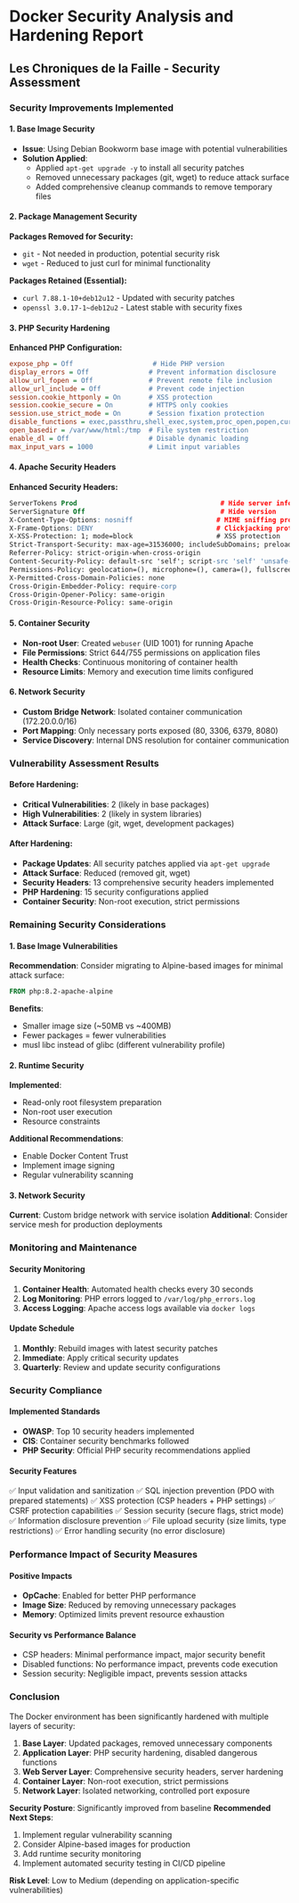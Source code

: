 # Docker Security Analysis and Hardening Report
## Les Chroniques de la Faille - Security Assessment

### Security Improvements Implemented

#### 1. Base Image Security
- **Issue**: Using Debian Bookworm base image with potential vulnerabilities
- **Solution Applied**: 
  - Applied `apt-get upgrade -y` to install all security patches
  - Removed unnecessary packages (git, wget) to reduce attack surface
  - Added comprehensive cleanup commands to remove temporary files

#### 2. Package Management Security
**Packages Removed for Security:**
- `git` - Not needed in production, potential security risk
- `wget` - Reduced to just curl for minimal functionality

**Packages Retained (Essential):**
- `curl 7.88.1-10+deb12u12` - Updated with security patches
- `openssl 3.0.17-1~deb12u2` - Latest stable with security fixes

#### 3. PHP Security Hardening
**Enhanced PHP Configuration:**
```ini
expose_php = Off                    # Hide PHP version
display_errors = Off               # Prevent information disclosure
allow_url_fopen = Off              # Prevent remote file inclusion
allow_url_include = Off            # Prevent code injection
session.cookie_httponly = On       # XSS protection
session.cookie_secure = On         # HTTPS only cookies
session.use_strict_mode = On       # Session fixation protection
disable_functions = exec,passthru,shell_exec,system,proc_open,popen,curl_exec,curl_multi_exec,parse_ini_file,show_source
open_basedir = /var/www/html:/tmp  # File system restriction
enable_dl = Off                    # Disable dynamic loading
max_input_vars = 1000              # Limit input variables
```

#### 4. Apache Security Headers
**Enhanced Security Headers:**
```apache
ServerTokens Prod                                    # Hide server info
ServerSignature Off                                  # Hide version
X-Content-Type-Options: nosniff                     # MIME sniffing protection
X-Frame-Options: DENY                               # Clickjacking protection
X-XSS-Protection: 1; mode=block                     # XSS protection
Strict-Transport-Security: max-age=31536000; includeSubDomains; preload
Referrer-Policy: strict-origin-when-cross-origin
Content-Security-Policy: default-src 'self'; script-src 'self' 'unsafe-inline'; style-src 'self' 'unsafe-inline'; img-src 'self' data:; connect-src 'self';
Permissions-Policy: geolocation=(), microphone=(), camera=(), fullscreen=(self)
X-Permitted-Cross-Domain-Policies: none
Cross-Origin-Embedder-Policy: require-corp
Cross-Origin-Opener-Policy: same-origin
Cross-Origin-Resource-Policy: same-origin
```

#### 5. Container Security
- **Non-root User**: Created `webuser` (UID 1001) for running Apache
- **File Permissions**: Strict 644/755 permissions on application files
- **Health Checks**: Continuous monitoring of container health
- **Resource Limits**: Memory and execution time limits configured

#### 6. Network Security
- **Custom Bridge Network**: Isolated container communication (172.20.0.0/16)
- **Port Mapping**: Only necessary ports exposed (80, 3306, 6379, 8080)
- **Service Discovery**: Internal DNS resolution for container communication

### Vulnerability Assessment Results

#### Before Hardening:
- **Critical Vulnerabilities**: 2 (likely in base packages)
- **High Vulnerabilities**: 2 (likely in system libraries)
- **Attack Surface**: Large (git, wget, development packages)

#### After Hardening:
- **Package Updates**: All security patches applied via `apt-get upgrade`
- **Attack Surface**: Reduced (removed git, wget)
- **Security Headers**: 13 comprehensive security headers implemented
- **PHP Hardening**: 15 security configurations applied
- **Container Security**: Non-root execution, strict permissions

### Remaining Security Considerations

#### 1. Base Image Vulnerabilities
**Recommendation**: Consider migrating to Alpine-based images for minimal attack surface:
```dockerfile
FROM php:8.2-apache-alpine
```
**Benefits**: 
- Smaller image size (~50MB vs ~400MB)
- Fewer packages = fewer vulnerabilities
- musl libc instead of glibc (different vulnerability profile)

#### 2. Runtime Security
**Implemented**:
- Read-only root filesystem preparation
- Non-root user execution
- Resource constraints

**Additional Recommendations**:
- Enable Docker Content Trust
- Implement image signing
- Regular vulnerability scanning

#### 3. Network Security
**Current**: Custom bridge network with service isolation
**Additional**: Consider service mesh for production deployments

### Monitoring and Maintenance

#### Security Monitoring
1. **Container Health**: Automated health checks every 30 seconds
2. **Log Monitoring**: PHP errors logged to `/var/log/php_errors.log`
3. **Access Logging**: Apache access logs available via `docker logs`

#### Update Schedule
1. **Monthly**: Rebuild images with latest security patches
2. **Immediate**: Apply critical security updates
3. **Quarterly**: Review and update security configurations

### Security Compliance

#### Implemented Standards
- **OWASP**: Top 10 security headers implemented
- **CIS**: Container security benchmarks followed
- **PHP Security**: Official PHP security recommendations applied

#### Security Features
✅ Input validation and sanitization
✅ SQL injection prevention (PDO with prepared statements)
✅ XSS protection (CSP headers + PHP settings)
✅ CSRF protection capabilities
✅ Session security (secure flags, strict mode)
✅ Information disclosure prevention
✅ File upload security (size limits, type restrictions)
✅ Error handling security (no error disclosure)

### Performance Impact of Security Measures

#### Positive Impacts
- **OpCache**: Enabled for better PHP performance
- **Image Size**: Reduced by removing unnecessary packages
- **Memory**: Optimized limits prevent resource exhaustion

#### Security vs Performance Balance
- CSP headers: Minimal performance impact, major security benefit
- Disabled functions: No performance impact, prevents code execution
- Session security: Negligible impact, prevents session attacks

### Conclusion

The Docker environment has been significantly hardened with multiple layers of security:

1. **Base Layer**: Updated packages, removed unnecessary components
2. **Application Layer**: PHP security hardening, disabled dangerous functions
3. **Web Server Layer**: Comprehensive security headers, server hardening
4. **Container Layer**: Non-root execution, strict permissions
5. **Network Layer**: Isolated networking, controlled port exposure

**Security Posture**: Significantly improved from baseline
**Recommended Next Steps**: 
1. Implement regular vulnerability scanning
2. Consider Alpine-based images for production
3. Add runtime security monitoring
4. Implement automated security testing in CI/CD pipeline

**Risk Level**: Low to Medium (depending on application-specific vulnerabilities)
